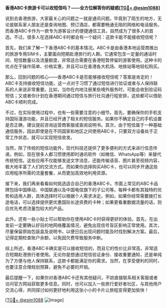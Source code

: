 **香港ABC卡旅游卡可以收短信吗？——全方位解答你的疑惑[[TG💪+ @esim1088](https://t.me/s/esim1088)]**

说到去香港旅游，大家最关心的问题之一就是通讯问题。毕竟到了陌生的地方，无论是联系家人朋友还是查询地图、预订酒店，都需要畅通无阻的网络和电话服务。而香港ABC卡作为一款专为游客设计的便捷通信工具，自然成为了很多人的首选。不过，很多人在选择ABC卡时都会有一个疑问：这款卡能不能接收短信呢？

首先，我们来了解一下香港ABC卡的基本情况。ABC卡是由香港本地运营商推出的旅游专用SIM卡，主要面向短期赴港旅行的人群。它通常包含一定量的通话时间、短信数量以及流量额度，非常适合需要在香港短暂停留的游客使用。这种卡的优点在于操作简单、价格实惠，并且可以在香港各大机场、地铁站等地轻松购买。

那么，回到问题的核心——香港ABC卡是否能够接收短信呢？答案是肯定的！ABC卡支持接收短信功能，这一点对于习惯了通过短信进行验证或者与人保持联系的人来说非常重要。比如，当你在内地注册某些境外服务时，可能会收到验证码短信；又或者你计划在香港期间通过短信与旅行社沟通行程安排，这些都可以借助ABC卡顺利完成。

不过，在实际使用过程中，也有一些需要注意的小细节。首先，要确保你的手机支持国际漫游功能，并且已经开通了相关的短信服务。如果你不确定自己的手机设置是否正确，建议提前咨询运营商客服或查阅说明书。其次，由于短信属于一种基础通信服务，因此即使是在不同国家和地区之间使用ABC卡，只要双方设备处于正常工作状态，就可以实现短信收发。

当然，除了传统的短信功能外，现代科技还提供了更多便利的方式来进行信息传递。例如，现在很多人都习惯使用即时通讯软件（如微信、WhatsApp等）来替代传统短信。这些应用不仅能够发送文字消息，还能传输语音、图片甚至视频内容，极大地丰富了人们的交流方式。而如果你选择购买ABC卡，也可以同步开通这些应用程序所需的流量套餐，从而更加高效地利用资源。

接下来，我们再来看看如何挑选适合自己的香港ABC卡。市面上常见的ABC卡品牌包括中国移动、中国联通以及中国电信旗下的子公司等。每种卡都有其独特的优势和适用人群，具体选择时可以根据个人需求决定。例如，如果你经常需要拨打长途电话，可以选择提供更优惠国际长途资费的卡种；如果更看重数据流量的话，则应优先考虑流量包较大的产品。

此外，还有一些小贴士可以帮助你在使用ABC卡时获得更好的体验。首先，在出发前一定要确认好目的地网络覆盖情况，避免出现信号盲区影响正常使用。其次，尽量保留原始包装盒及说明书，以便日后出现问题时能及时找到解决方案。最后，记得定期检查账户余额，以免因欠费导致服务中断。

综上所述，香港ABC卡确实是可以接收短信的，而且它的性价比非常高，非常适合短期赴港旅行者使用。无论你是想通过短信验证身份、接收重要通知，还是单纯为了方便与他人保持联系，这款卡都能满足你的需求。当然，在享受便利的同时，也要注意合理规划预算，避免不必要的开销。

最后提醒一下，如果你对香港ABC卡还有其他疑问，不妨直接联系相关客服或者访问官方网站获取更多信息。同时，也可以加入一些旅行爱好者社区，与其他用户交流心得，共同探讨如何更好地利用这张小小的卡片让旅程变得更加愉快！

[[TG💪+ @esim1088](https://t.me/s/esim1088) ![Image](https://i.postimg.cc/4NQfJmqS/Snipaste-2025-05-13-00-14-12.png)]